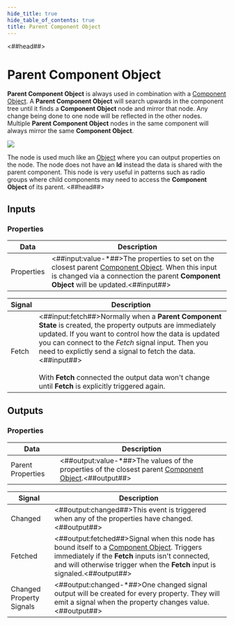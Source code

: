 ```yaml
---
hide_title: true
hide_table_of_contents: true
title: Parent Component Object
---
```


<##head##>

# Parent Component Object

**Parent Component Object** is always used in combination with a [Component Object](/nodes/component-utilities/component-object). A **Parent Component Object** will search upwards in the component tree until it finds a **Component Object** node and mirror that node. Any change being done to one node will be reflected in the other nodes. Multiple **Parent Component Object** nodes in the same component will always mirror the same **Component Object**.

<div className="ndl-image-with-background">

![](/nodes/component-utilities/parent-component-object/parent-component-object.png)

</div>

The node is used much like an [Object](/nodes/data/object/object-node.md) where you can output properties on the node. The node does not have an **Id** instead the data is shared with the parent component. This node is very useful in patterns such as radio groups where child components may need to access the **Component Object** of its parent.
<##head##>

## Inputs

### Properties

| Data                                         | Description                                                                                                                                                                                                                              |
| -------------------------------------------- | ---------------------------------------------------------------------------------------------------------------------------------------------------------------------------------------------------------------------------------------- |
| <span className="ndl-data">Properties</span> | <##input:value-\*##>The properties to set on the closest parent [Component Object](/nodes/component-utilities/component-object). When this input is changed via a connection the parent **Component Object** will be updated.<##input##> |

| Signal                                    | Description                                                                                                                                                                                                                                                                                                                                                                                            |
| ----------------------------------------- | ------------------------------------------------------------------------------------------------------------------------------------------------------------------------------------------------------------------------------------------------------------------------------------------------------------------------------------------------------------------------------------------------------ |
| <span className="ndl-signal">Fetch</span> | <##input:fetch##>Normally when a **Parent Component State** is created, the property outputs are immediately updated. If you want to control how the data is updated you can connect to the _Fetch_ signal input. Then you need to explictly send a signal to fetch the data.<##input##><br/><br/>With **Fetch** connected the output data won't change until **Fetch** is explicitly triggered again. |

## Outputs

### Properties

| Data                                                | Description                                                                                                                                          |
| --------------------------------------------------- | ---------------------------------------------------------------------------------------------------------------------------------------------------- |
| <span className="ndl-data">Parent Properties</span> | <##output:value-\*##>The values of the properties of the closest parent [Component Object](/nodes/component-utilities/component-object).<##output##> |

| Signal                                                       | Description                                                                                                                                                                                                                                                                 |
| ------------------------------------------------------------ | --------------------------------------------------------------------------------------------------------------------------------------------------------------------------------------------------------------------------------------------------------------------------- |
| <span className="ndl-signal">Changed</span>                  | <##output:changed##>This event is triggered when any of the properties have changed.<##output##>                                                                                                                                                                            |
| <span className="ndl-signal">Fetched</span>                  | <##output:fetched##>Signal when this node has bound itself to a [Component Object](/nodes/component-utilities/component-object). Triggers immediately if the **Fetch** inputs isn't connected, and will otherwise trigger when the **Fetch** input is signaled.<##output##> |
| <span className="ndl-signal">Changed Property Signals</span> | <##output:changed-\*##>One changed signal output will be created for every property. They will emit a signal when the property changes value.<##output##>                                                                                                                   |
